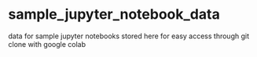 # sample_jupyter_notebook_data
data for sample jupyter notebooks stored here for easy access through git clone with google colab
